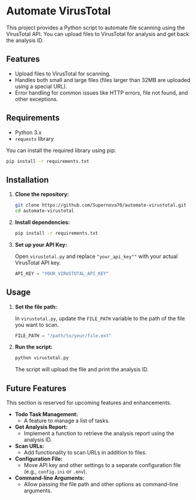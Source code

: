 # Automate VirusTotal

This project provides a Python script to automate file scanning using the VirusTotal API. You can upload files to VirusTotal for analysis and get back the analysis ID.

## Features

*   Upload files to VirusTotal for scanning.
*   Handles both small and large files (files larger than 32MB are uploaded using a special URL).
*   Error handling for common issues like HTTP errors, file not found, and other exceptions.

## Requirements

*   Python 3.x
*   `requests` library

You can install the required library using pip:

```bash
pip install -r requirements.txt
```

## Installation

1.  **Clone the repository:**

    ```bash
    git clone https://github.com/Supernova70/automate-virustotal.git
    cd automate-virustotal
    ```

2.  **Install dependencies:**

    ```bash
    pip install -r requirements.txt
    ```

3.  **Set up your API Key:**

    Open `virustotal.py` and replace `"your_api_key""` with your actual VirusTotal API key.

    ```python
    API_KEY = "YOUR_VIRUSTOTAL_API_KEY"
    ```

## Usage

1.  **Set the file path:**

    In `virustotal.py`, update the `FILE_PATH` variable to the path of the file you want to scan.

    ```python
    FILE_PATH = "/path/to/your/file.ext"
    ```

2.  **Run the script:**

    ```bash
    python virustotal.py
    ```

    The script will upload the file and print the analysis ID.

## Future Features

This section is reserved for upcoming features and enhancements.

*   **Todo Task Management:**
    *   A feature to manage a list of tasks.
*   **Get Analysis Report:**
    *   Implement a function to retrieve the analysis report using the analysis ID.
*   **Scan URLs:**
    *   Add functionality to scan URLs in addition to files.
*   **Configuration File:**
    *   Move API key and other settings to a separate configuration file (e.g., `config.ini` or `.env`).
*   **Command-line Arguments:**
    *   Allow passing the file path and other options as command-line arguments.
